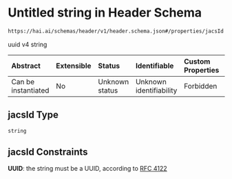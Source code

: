 # Untitled string in Header Schema

```txt
https://hai.ai/schemas/header/v1/header.schema.json#/properties/jacsId
```

uuid v4 string

| Abstract            | Extensible | Status         | Identifiable            | Custom Properties | Additional Properties | Access Restrictions | Defined In                                                                                |
| :------------------ | :--------- | :------------- | :---------------------- | :---------------- | :-------------------- | :------------------ | :---------------------------------------------------------------------------------------- |
| Can be instantiated | No         | Unknown status | Unknown identifiability | Forbidden         | Allowed               | none                | [header.schema.json\*](../../schemas/header/v1/header.schema.json "open original schema") |

## jacsId Type

`string`

## jacsId Constraints

**UUID**: the string must be a UUID, according to [RFC 4122](https://tools.ietf.org/html/rfc4122 "check the specification")
